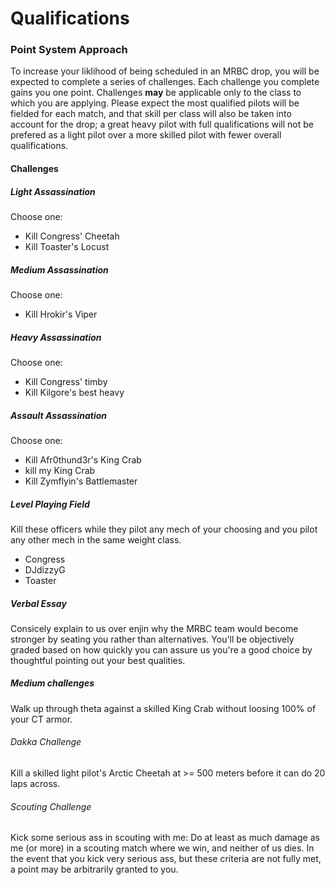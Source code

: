 # Qualifications

### Point System Approach

To increase your liklihood of being scheduled in an MRBC drop, you will be expected to complete a series of challenges.  Each challenge you complete gains you one point.  Challenges **may** be applicable only to the class to which you are applying.  Please expect the most qualified pilots will be fielded for each match, and that skill per class will also be taken into account for the drop; a great heavy pilot with full qualifications will not be prefered as a light pilot over a more skilled pilot with fewer overall qualifications.


#### Challenges

##### Light Assassination
Choose one:
- Kill Congress' Cheetah
- Kill Toaster's Locust

##### Medium Assassination
Choose one:
- Kill Hrokir's Viper

##### Heavy Assassination
Choose one:
- Kill Congress' timby
- Kill Kilgore's best heavy

##### Assault Assassination
Choose one:
- Kill Afr0thund3r's King Crab
- kill my King Crab
- Kill Zymflyin's Battlemaster

##### Level Playing Field
Kill these officers while they pilot any mech of your choosing and you pilot any other mech in the same weight class.  

- Congress
- DJdizzyG
- Toaster

##### Verbal Essay
Consicely explain to us over enjin why the MRBC team would become stronger by seating you rather than alternatives.  You'll be objectively graded based on how quickly you can assure us you're a good choice by thoughtful pointing out your best qualities.

##### Medium challenges
Walk up through theta against a skilled King Crab without loosing 100% of your CT armor.

###### Dakka Challenge
Kill a skilled light pilot's Arctic Cheetah at >= 500 meters before it can do 20 laps across.

###### Scouting Challenge
Kick some serious ass in scouting with me:  Do at least as much damage as me (or more) in a scouting match where we win, and neither of us dies.  In the event that you kick very serious ass, but these criteria are not fully met, a point may be arbitrarily granted to you.
